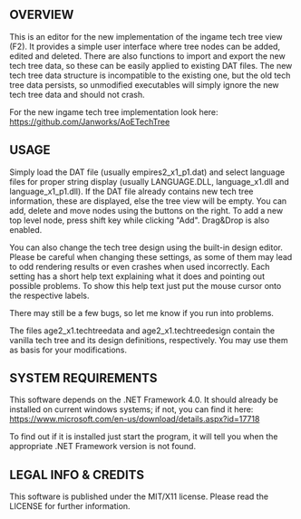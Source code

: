## OVERVIEW

This is an editor for the new implementation of the ingame tech tree view (F2). It provides a simple user interface where tree nodes can be added, edited and deleted. There are also functions to import and export the new tech tree data, so these can be easily applied to existing DAT files. The new tech tree data structure is incompatible to the existing one, but the old tech tree data persists, so unmodified executables will simply ignore the new tech tree data and should not crash.

For the new ingame tech tree implementation look here: https://github.com/Janworks/AoETechTree

## USAGE

Simply load the DAT file (usually empires2_x1_p1.dat) and select language files for proper string display (usually LANGUAGE.DLL, language_x1.dll and language_x1_p1.dll). If the DAT file already contains new tech tree information, these are displayed, else the tree view will be empty. You can add, delete and move nodes using the buttons on the right. To add a new top level node, press shift key while clicking "Add". Drag&Drop is also enabled.

You can also change the tech tree design using the built-in design editor. Please be careful when changing these settings, as some of them may lead to odd rendering results or even crashes when used incorrectly. Each setting has a short help text explaining what it does and pointing out possible problems. To show this help text just put the mouse cursor onto the respective labels.

There may still be a few bugs, so let me know if you run into problems.

The files age2_x1.techtreedata and age2_x1.techtreedesign contain the vanilla tech tree and its design definitions, respectively. You may use them as basis for your modifications.


## SYSTEM REQUIREMENTS

This software depends on the .NET Framework 4.0. It should already be installed on current windows systems; if not, you can find it here: https://www.microsoft.com/en-us/download/details.aspx?id=17718

To find out if it is installed just start the program, it will tell you when the appropriate .NET Framework version is not found.


## LEGAL INFO & CREDITS

This software is published under the MIT/X11 license. Please read the LICENSE for further information.